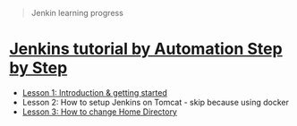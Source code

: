 > Jenkin learning progress

# [Jenkins tutorial by Automation Step by Step](https://www.youtube.com/watch?v=89yWXXIOisk&list=PLhW3qG5bs-L_ZCOA4zNPSoGbnVQ-rp_dG&ab_channel=AutomationStepbyStep)
- [Lesson 1: Introduction & getting started](lesson-01.md)
- Lesson 2: How to setup Jenkins on Tomcat - skip because using docker
- [Lesson 3: How to change Home Directory](lesson-03.md)
